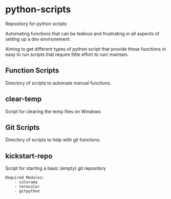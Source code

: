 # python-scripts
Repository for python scripts

Automating functions that can be tedious and frustrating in all aspects of setting up a dev environement.

Aiming to get different types of python script that provide these functions in easy to run scripts that require little effort to run/ maintain.

## Function Scripts
Directory of scripts to automate manual functions.

## clear-temp
Script for clearing the temp files on Windows

## Git Scripts
Directory of scripts to help with git functions.

## kickstart-repo 
Script for starting a basic (empty) git repository
```
Required Modules:
    - colorama
    - termcolor
    - gitpython
```